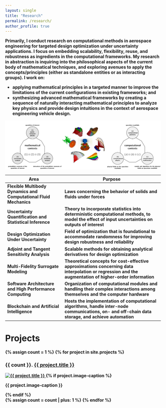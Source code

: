 ```yaml
---
layout: single
title: "Research"
permalink: /research/
author_profile: true
---
```


<b>

Primarily, I conduct research on computational methods in aerospace engineering for targeted design optimization under uncertainty applications. I focus on embedding scalability, flexibility, reuse, and robustness as ingredients in the computational frameworks. My research in abstraction is inquiring into the philosophical aspects of the current body of mathematical techniques, and exploring avenues to apply the concepts/principles (either as standalone entities or as interacting groups). I work on:

- applying mathematical principles in a targeted manner to improve the limitations of the current configurations in existing frameworks; and
- synthesizing advanced mathematical frameworks by creating a sequence of naturally interacting mathematical principles to analyze key physics and provide design intuitions in the context of aerospace engineering vehicle design.

![A journey across the probabilistic-space-time](/files/images/research-span.png)

| Area                                                         | Purpose                                                      |
| ------------------------------------------------------------ | ------------------------------------------------------------ |
| Flexible Multibody Dynamics and Computational Fluid Mechanics | Laws concerning the behavior of solids and fluids under forces |
| Uncertainty Quantification and Statistical Inference         | Theory to incorporate statistics into deterministic computational methods, to model the effect of input uncertainties on outputs of interest |
| Design Optimization Under Uncertainty                        | Field of optimization that is foundational to accommodate randomness for improving design robustness and reliability |
| Adjoint and Tangent Sensitivity Analysis                     | Scalable methods for obtaining analytical derivatives for design optimization |
| Multi-Fidelity Surrogate Modeling                            | Theoretical concepts for cost-effective approximations concerning data interpolation or regression and the augmentation of higher-order information |
| Software Architecture and High Performance Computing         | Organization of computational modules and handling their complex interactions among themselves and the computer hardware |
| Blockchain and Artificial Intelligence                       | Hosts the implementation of computational algorithms, handle inter-node communications, on- and off-chain data storage, and achieve automation |

# Projects

<div class="gallery">
{% assign count = 1 %}
{% for project in site.projects %}
    <div class="gallery-item">
        <h3>{{ count }}. <a href="{{ project.url }}">{{ project.title }}</a></h3>
        <a href="{{ project.url }}">
            <img src="{{ project.image | relative_url }}" alt="{{ project.title }}" class="gallery-image"/>
        </a>
        {% if project.image-caption %}
        <p class="image-caption">{{ project.image-caption }}</p>
        {% endif %}
    </div>
    {% assign count = count | plus: 1 %}
{% endfor %}
</div>